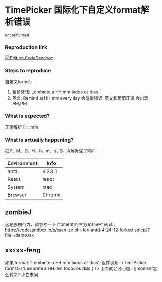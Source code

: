 # TimePicker 国际化下自定义format解析错误

`unconfirmed`

### Reproduction link

[![Edit on CodeSandbox](https://codesandbox.io/static/img/play-codesandbox.svg)](https://codesandbox.io/s/xuan-ze-shi-fen-antd-4-24-12-forked-sqlcp7?file=/demo.tsx)

### Steps to reproduce

自定义format:

1. 葡萄牙语: Lembrete a HH:mm todos os dias
2. 英文: Remind at HH:mm every day
   会渲染错误, 英文和葡萄牙语 会出现AM,PM

### What is expected?

正常解析 HH:mm

### What is actually happening?

把Y、M、D、H、h、m、s、S、A解析成了时间

| Environment | Info   |
| ----------- | ------ |
| antd        | 4.23.1 |
| React       | react  |
| System      | mac    |
| Browser     | Chrome |

<!-- generated by ant-design-issue-helper. DO NOT REMOVE -->

## zombieJ

这是预期行为，请参考一下 moment 的官方文档进行转译：
https://codesandbox.io/s/xuan-ze-shi-fen-antd-4-24-12-forked-sqlcp7?file=/demo.tsx

## xxxxx-feng

如果 format: 'Lembrete a HH:mm todos os dias';
组件调用: <TimePicker format={'Lembrete a HH:mm todos os dias'} />
上面就会出问题.
用moment怎么转义? 小白求问.
